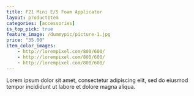 ```yaml
---
title: F21 Mini E/S Foam Applicator
layout: productItem
categories: [accessories]
is_top_pick: true
feature_image: /dummypic/picture-1.jpg
price: "35.00"
item_color_images:
    - http://lorempixel.com/800/600/
    - http://lorempixel.com/800/600/
    - http://lorempixel.com/800/600/
---
```


Lorem ipsum dolor sit amet, consectetur adipiscing elit, sed do eiusmod tempor incididunt ut labore et dolore magna aliqua.
